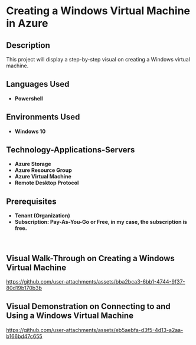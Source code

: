  <h1>Creating a Windows Virtual Machine in Azure</h1>

 <h2>Description</h2>
This project will display a step-by-step visual on creating a Windows virtual machine.
<br />
<h2>Languages Used</h2>

 - <b>Powershell</b>
 
 <h2>Environments Used</h2>
 
 - <b>Windows 10</b>

<h2>Technology-Applications-Servers</h2>

- <b>Azure Storage</b>
- <b>Azure Resource Group</b>
- <b>Azure Virtual Machine</b>
- <b>Remote Desktop Protocol</b>

<h2> Prerequisites </h2>

- <b>Tenant (Organization)</b>
- <b>Subscription: Pay-As-You-Go or Free, in my case, the subscription is free.</b>
 </br>
<h2>Visual Walk-Through on Creating a Windows Virtual Machine</h2>

https://github.com/user-attachments/assets/bba2bca3-6bb1-4744-9f37-80d19b170b3b

<h2>Visual Demonstration on Connecting to and Using a Windows Virtual Machine</h2>

 https://github.com/user-attachments/assets/eb5aebfa-d3f5-4d13-a2aa-b166bd47c655
